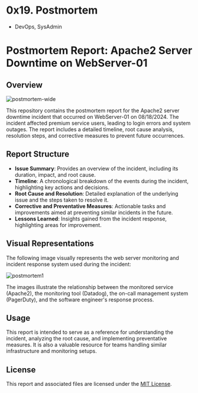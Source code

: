 # 0x19. Postmortem
- DevOps, SysAdmin

# Postmortem Report: Apache2 Server Downtime on WebServer-01

## Overview 
![postmortem-wide](https://github.com/user-attachments/assets/0aa35a4b-0bed-4978-b192-36cebc97e31b)


This repository contains the postmortem report for the Apache2 server downtime incident that occurred on WebServer-01 on 08/18/2024. The incident affected premium service users, leading to login errors and system outages. The report includes a detailed timeline, root cause analysis, resolution steps, and corrective measures to prevent future occurrences.

## Report Structure

- **Issue Summary**: Provides an overview of the incident, including its duration, impact, and root cause.
- **Timeline**: A chronological breakdown of the events during the incident, highlighting key actions and decisions.
- **Root Cause and Resolution**: Detailed explanation of the underlying issue and the steps taken to resolve it.
- **Corrective and Preventative Measures**: Actionable tasks and improvements aimed at preventing similar incidents in the future.
- **Lessons Learned**: Insights gained from the incident response, highlighting areas for improvement.

## Visual Representations

The following image visually represents the web server monitoring and incident response system used during the incident:


![postmortem1](https://github.com/user-attachments/assets/02ae995b-8a8a-4b2d-9b50-3b5473f22095)


The images illustrate the relationship between the monitored service (Apache2), the monitoring tool (Datadog), the on-call management system (PagerDuty), and the software engineer's response process.

## Usage

This report is intended to serve as a reference for understanding the incident, analyzing the root cause, and implementing preventative measures. It is also a valuable resource for teams handling similar infrastructure and monitoring setups.

## License

This report and associated files are licensed under the [MIT License](LICENSE).
